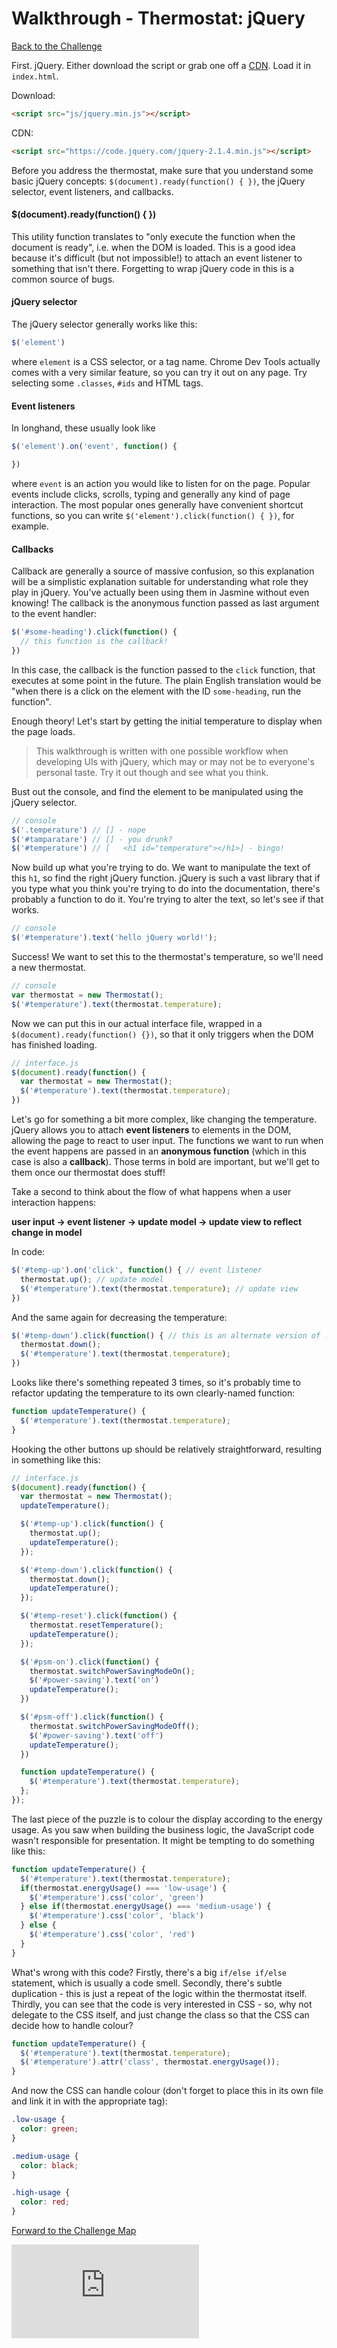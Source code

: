 # Walkthrough - Thermostat: jQuery

[Back to the Challenge](../jquery.md)

First. jQuery. Either download the script or grab one off a [CDN](https://en.wikipedia.org/wiki/Content_delivery_network). Load it in `index.html`.

Download:
```html
<script src="js/jquery.min.js"></script>
```

CDN:
```html
<script src="https://code.jquery.com/jquery-2.1.4.min.js"></script>
```

Before you address the thermostat, make sure that you understand some basic jQuery concepts: `$(document).ready(function() { })`, the jQuery selector, event listeners, and callbacks.

#### $(document).ready(function() { })

This utility function translates to "only execute the function when the document is ready", i.e. when the DOM is loaded. This is a good idea because it's difficult (but not impossible!) to attach an event listener to something that isn't there. Forgetting to wrap jQuery code in this is a common source of bugs.

#### jQuery selector

The jQuery selector generally works like this:

```javascript
$('element')
```

where `element` is a CSS selector, or a tag name. Chrome Dev Tools actually comes with a very similar feature, so you can try it out on any page. Try selecting some `.classes`, `#ids` and HTML tags.

#### Event listeners

In longhand, these usually look like

```javascript
$('element').on('event', function() {

})
```

where `event` is an action you would like to listen for on the page. Popular events include clicks, scrolls, typing and generally any kind of page interaction. The most popular ones generally have convenient shortcut functions, so you can write `$('element').click(function() { })`, for example.

#### Callbacks

Callback are generally a source of massive confusion, so this explanation will be a simplistic explanation suitable for understanding what role they play in jQuery. You've actually been using them in Jasmine without even knowing! The callback is the anonymous function passed as last argument to the event handler:

```javascript
$('#some-heading').click(function() {
  // this function is the callback!
})
```

In this case, the callback is the function passed to the `click` function, that executes at some point in the future. The plain English translation would be "when there is a click on the element with the ID `some-heading`, run the function".

Enough theory! Let's start by getting the initial temperature to display when the page loads.

>This walkthrough is written with one possible workflow when developing UIs with jQuery, which may or may not be to everyone's personal taste. Try it out though and see what you think.

Bust out the console, and find the element to be manipulated using the jQuery selector.

```javascript
// console
$('.temperature') // [] - nope
$('#tamparatare') // [] - you drunk?
$('#temperature') // [   <h1 id="temperature"></h1>] - bingo!
```

Now build up what you're trying to do. We want to manipulate the text of this `h1`, so find the right jQuery function. jQuery is such a vast library that if you type what you think you're trying to do into the documentation, there's probably a function to do it. You're trying to alter the text, so let's see if that works.

```javascript
// console
$('#temperature').text('hello jQuery world!');
```

Success! We want to set this to the thermostat's temperature, so we'll need a new thermostat.

```javascript
// console
var thermostat = new Thermostat();
$('#temperature').text(thermostat.temperature);
```

Now we can put this in our actual interface file, wrapped in a `$(document).ready(function() {})`, so that it only triggers when the DOM has finished loading.

```javascript
// interface.js
$(document).ready(function() {
  var thermostat = new Thermostat();
  $('#temperature').text(thermostat.temperature);
})
```

Let's go for something a bit more complex, like changing the temperature. jQuery allows you to attach **event listeners** to elements in the DOM, allowing the page to react to user input. The functions we want to run when the event happens are passed in an **anonymous function** (which in this case is also a **callback**). Those terms in bold are important, but we'll get to them once our thermostat does stuff!

Take a second to think about the flow of what happens when a user interaction happens:

**user input -> event listener -> update model -> update view to reflect change in model**

In code:

```javascript
$('#temp-up').on('click', function() { // event listener
  thermostat.up(); // update model
  $('#temperature').text(thermostat.temperature); // update view
})
```

And the same again for decreasing the temperature:

```javascript
$('#temp-down').click(function() { // this is an alternate version of .on('click'), with a sprinkle of jQuery syntactic sugar
  thermostat.down();
  $('#temperature').text(thermostat.temperature);
})
```

Looks like there's something repeated 3 times, so it's probably time to refactor updating the temperature to its own clearly-named function:

```javascript
function updateTemperature() {
  $('#temperature').text(thermostat.temperature);
}
```

Hooking the other buttons up should be relatively straightforward, resulting in something like this:

```javascript
// interface.js
$(document).ready(function() {
  var thermostat = new Thermostat();
  updateTemperature();

  $('#temp-up').click(function() {
    thermostat.up();
    updateTemperature();
  });

  $('#temp-down').click(function() {
    thermostat.down();
    updateTemperature();
  });

  $('#temp-reset').click(function() {
    thermostat.resetTemperature();
    updateTemperature();
  });

  $('#psm-on').click(function() {
    thermostat.switchPowerSavingModeOn();
    $('#power-saving').text('on')
    updateTemperature();
  })

  $('#psm-off').click(function() {
    thermostat.switchPowerSavingModeOff();
    $('#power-saving').text('off')
    updateTemperature();
  })

  function updateTemperature() {
    $('#temperature').text(thermostat.temperature);
  };
});
```

The last piece of the puzzle is to colour the display according to the energy usage. As you saw when building the business logic, the JavaScript code wasn't responsible for presentation. It might be tempting to do something like this:

```javascript
function updateTemperature() {
  $('#temperature').text(thermostat.temperature);
  if(thermostat.energyUsage() === 'low-usage') {
    $('#temperature').css('color', 'green')
  } else if(thermostat.energyUsage() === 'medium-usage') {
    $('#temperature').css('color', 'black')
  } else {
    $('#temperature').css('color', 'red')
  }
}
```

What's wrong with this code? Firstly, there's a big `if/else if/else` statement, which is usually a code smell. Secondly, there's subtle duplication - this is just a repeat of the logic within the thermostat itself. Thirdly, you can see that the code is very interested in CSS - so, why not delegate to the CSS itself, and just change the class so that the CSS can decide how to handle colour?

```javascript
function updateTemperature() {
  $('#temperature').text(thermostat.temperature);
  $('#temperature').attr('class', thermostat.energyUsage());
}
```

And now the CSS can handle colour (don't forget to place this in its own file and link it in with the appropriate tag):

```css
.low-usage {
  color: green;
}

.medium-usage {
  color: black;
}

.high-usage {
  color: red;
}
```

[Forward to the Challenge Map](../README.md)


![Tracking pixel](https://githubanalytics.herokuapp.com/course/thermostat/walkthroughs/jquery.md)

